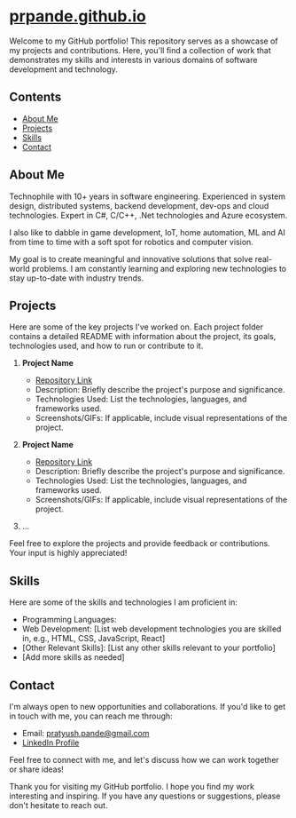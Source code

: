 <!-- omit in toc -->
# [prpande.github.io](https://prpande.github.io/)

Welcome to my GitHub portfolio! This repository serves as a showcase of my projects and contributions. Here, you'll find a collection of work that demonstrates my skills and interests in various domains of software development and technology.

<!-- omit in toc -->
## Contents

- [About Me](#about-me)
- [Projects](#projects)
- [Skills](#skills)
- [Contact](#contact)

## About Me

Technophile with 10+ years in software engineering. Experienced in system design, distributed systems, backend development, dev-ops and cloud technologies. Expert in C#, C/C++, .Net technologies and Azure ecosystem.

I also like to dabble in game development, IoT, home automation, ML and AI from time to time with a soft spot for robotics and computer vision.

My goal is to create meaningful and innovative solutions that solve real-world problems. I am constantly learning and exploring new technologies to stay up-to-date with industry trends.

## Projects

Here are some of the key projects I've worked on. Each project folder contains a detailed README with information about the project, its goals, technologies used, and how to run or contribute to it.

1. **Project Name**
   - [Repository Link](#)
   - Description: Briefly describe the project's purpose and significance.
   - Technologies Used: List the technologies, languages, and frameworks used.
   - Screenshots/GIFs: If applicable, include visual representations of the project.
   
2. **Project Name**
   - [Repository Link](#)
   - Description: Briefly describe the project's purpose and significance.
   - Technologies Used: List the technologies, languages, and frameworks used.
   - Screenshots/GIFs: If applicable, include visual representations of the project.

3. ...

Feel free to explore the projects and provide feedback or contributions. Your input is highly appreciated!

## Skills

Here are some of the skills and technologies I am proficient in:

- Programming Languages: 
- Web Development: [List web development technologies you are skilled in, e.g., HTML, CSS, JavaScript, React]
- [Other Relevant Skills]: [List any other skills relevant to your portfolio]
- [Add more skills as needed]

## Contact

I'm always open to new opportunities and collaborations. If you'd like to get in touch with me, you can reach me through:

- Email: pratyush.pande@gmail.com
- [LinkedIn Profile](https://www.linkedin.com/in/pratyush-pande-9b3855b/)

Feel free to connect with me, and let's discuss how we can work together or share ideas!

Thank you for visiting my GitHub portfolio. I hope you find my work interesting and inspiring. If you have any questions or suggestions, please don't hesitate to reach out.
